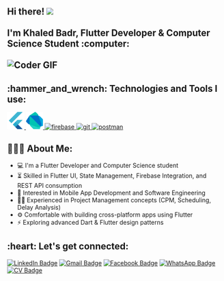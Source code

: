 <h2 align="left">
 <abc>
  <br>Hi there! <img src="https://user-images.githubusercontent.com/42378118/110234147-e3259600-7f4e-11eb-95be-0c4047144dea.gif" width="30"><br>
  <br> I'm Khaled Badr, Flutter Developer & Computer Science Student :computer:<br>
  <br>
    <img src="https://media.giphy.com/media/SWoSkN6DxTszqIKEqv/giphy.gif" alt="Coder GIF" width="500">
 </abc>
</h2> 

<h2 align="left">:hammer_and_wrench: Technologies and Tools I use:</h2>
<p align="left">
    <a href="https://flutter.dev/" target="_blank"> <img src="https://raw.githubusercontent.com/devicons/devicon/master/icons/flutter/flutter-original.svg" alt="flutter" width="40" height="40"/> </a>
    <a href="https://dart.dev/" target="_blank"> <img src="https://raw.githubusercontent.com/devicons/devicon/master/icons/dart/dart-original.svg" alt="dart" width="40" height="40"/> </a>
    <a href="https://firebase.google.com/" target="_blank"> <img src="https://www.vectorlogo.zone/logos/firebase/firebase-icon.svg" alt="firebase" width="40" height="40"/> </a>
    <a href="https://git-scm.com/" target="_blank"> <img src="https://www.vectorlogo.zone/logos/git-scm/git-scm-icon.svg" alt="git" width="40" height="40"/> </a>
    <a href="https://www.postman.com/" target="_blank"> <img src="https://www.vectorlogo.zone/logos/getpostman/getpostman-icon.svg" alt="postman" width="40" height="40"/> </a>
</p>

<h2 align="left">👨🏻‍💻 About Me:</h2>

- :computer: I'm a Flutter Developer and Computer Science student  
- :hourglass_flowing_sand: Skilled in Flutter UI, State Management, Firebase Integration, and REST API consumption  
- :rocket: Interested in Mobile App Development and Software Engineering  
- :man_technologist: Experienced in Project Management concepts (CPM, Scheduling, Delay Analysis)  
- :gear: Comfortable with building cross-platform apps using Flutter  
- :zap: Exploring advanced Dart & Flutter design patterns  

<h2 align="left">:heart: Let's get connected:</h2>

[![LinkedIn Badge](https://img.shields.io/badge/LinkedIn-Connect-0A66C2?style=flat-square&logo=linkedin&logoColor=white)](https://www.linkedin.com/in/khaled-badr-0325972a1)
[![Gmail Badge](https://img.shields.io/badge/Gmail-Contact-c14438?style=flat-square&logo=gmail&logoColor=white)](https://mail.google.com/mail/?view=cm&fs=1&to=khaledbadr.dev@gmail.com)
[![Facebook Badge](https://img.shields.io/badge/Facebook-Follow-3b5998?style=flat-square&logo=facebook&logoColor=white)](https://www.facebook.com/share/1G8ZQ8kYcR/)
[![WhatsApp Badge](https://img.shields.io/badge/WhatsApp-Chat-25D366?style=flat-square&logo=whatsapp&logoColor=white)](https://wa.me/201210147948)
[![CV Badge](https://img.shields.io/badge/My%20CV-4285F4?style=flat-square&logo=googledrive&logoColor=white)](https://drive.google.com/file/d/1cz9xdXKxjEFKjxVi0xyxWRaSAXgc3_fQ/view?usp=drive_link)
